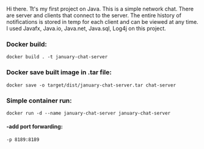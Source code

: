 Hi there. Tt's my first project on Java. This is a simple network chat.
There are server and clients that connect to the server.
The entire history of notifications is stored in temp for each client and can be viewed at any time.
I used Javafx, Java.io, Java.net, Java.sql, Log4j on this project.

### Docker build:
```
docker build . -t january-chat-server
```
### Docker save built image in .tar file:
```
docker save -o target/dist/january-chat-server.tar chat-server
```
### Simple container run:
```
docker run -d --name january-chat-server january-chat-server
```
#### -add port forwarding:
```
-p 8189:8189
```
